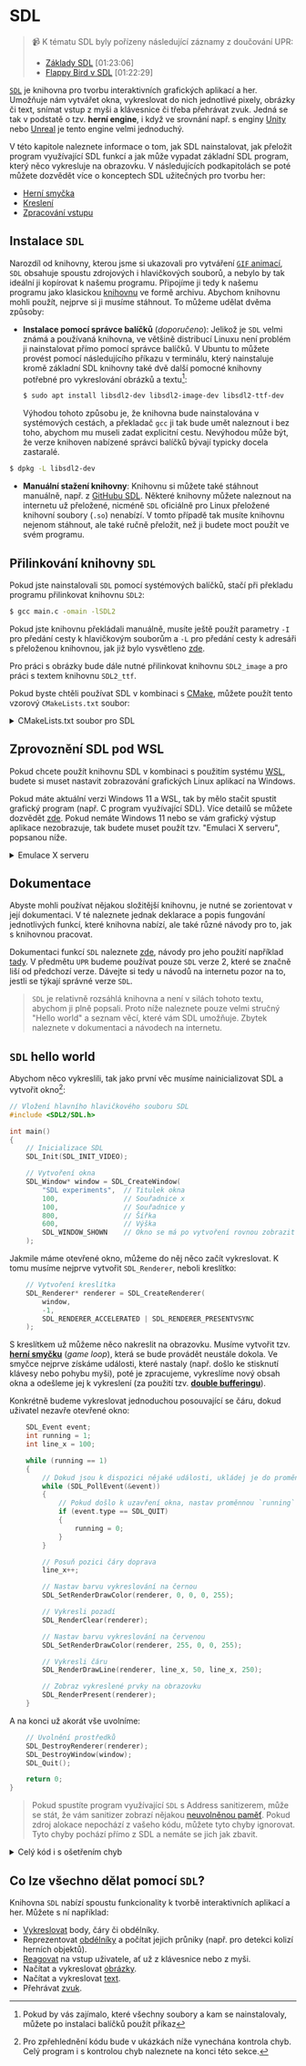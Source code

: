 # SDL
> 📹 K tématu SDL byly pořízeny následující záznamy z doučování UPR:
> - [Základy SDL](https://www.youtube.com/watch?v=jUktXOH5o1I) \[01:23:06]
> - [Flappy Bird v SDL](https://www.youtube.com/watch?v=umuMcTKhm0w) \[01:22:29]

[`SDL`](https://www.libsdl.org/) je knihovna pro tvorbu interaktivních grafických aplikací a her.
Umožňuje nám vytvářet okna, vykreslovat do nich jednotlivé pixely, obrázky či text, snímat vstup z
myši a klávesnice či třeba přehrávat zvuk. Jedná se tak v podstatě o tzv. **herní engine**, i když
ve srovnání např. s enginy [Unity](https://unity.com/) nebo [Unreal](https://www.unrealengine.com/)
je tento engine velmi jednoduchý.

V této kapitole naleznete informace o tom, jak SDL nainstalovat, jak přeložit program využívající SDL funkcí
a jak může vypadat základní SDL program, který něco vykresluje na obrazovku. V následujících podkapitolách se poté můžete
dozvědět více o konceptech SDL užitečných pro tvorbu her:

- [Herní smyčka](sdl/herni_smycka.md)
- [Kreslení](sdl/kresleni.md)
- [Zpracování vstupu](sdl/vstup.md)

## Instalace `SDL`
Narozdíl od knihovny, kterou jsme si ukazovali pro vytváření [`GIF` animací](gif.md), `SDL` obsahuje
spoustu zdrojových i hlavičkových souborů, a nebylo by tak ideální ji kopírovat k našemu programu.
Připojíme ji tedy k našemu programu jako klasickou
[knihovnu](../modularizace/knihovny.md#použití-knihoven-s-gcc) ve formě archivu. Abychom knihovnu
mohli použít, nejprve si ji musíme stáhnout. To můžeme udělat dvěma způsoby:
- **Instalace pomocí správce balíčků** (*doporučeno*): Jelikož je `SDL` velmi známá a používaná
knihovna, ve většině distribucí Linuxu není problém ji nainstalovat přímo pomocí správce balíčků.
V Ubuntu to můžete provést pomocí následujícího příkazu v terminálu, který nainstaluje kromě základní SDL knihovny
také dvě další pomocné knihovny potřebné pro vykreslování obrázků a textu[^1]:
    ```bash
    $ sudo apt install libsdl2-dev libsdl2-image-dev libsdl2-ttf-dev
    ```
    Výhodou tohoto způsobu je, že knihovna bude nainstalována v systémových cestách, a překladač `gcc` ji tak
    bude umět naleznout i bez toho, abychom mu museli zadat explicitní cestu. Nevýhodou může být, že verze
    knihoven nabízené správci balíčků bývají typicky docela zastaralé.

[^1]: Pokud by vás zajímalo, které všechny soubory a kam se nainstalovaly, můžete po instalaci balíčků
použít příkaz
```bash
$ dpkg -L libsdl2-dev
```

- **Manuální stažení knihovny**: Knihovnu si můžete také stáhnout manuálně, např. z
[GitHubu SDL](https://github.com/libsdl-org/SDL/releases/download/release-2.28.3/SDL2-2.28.3.zip). Některé knihovny
můžete naleznout na internetu už přeložené, nicméně `SDL` oficiálně pro Linux přeložené knihovní soubory (`.so`)
nenabízí. V tomto případě tak musíte knihovnu nejenom stáhnout, ale také ručně přeložit, než ji budete moct použít ve
svém programu.

## Přilinkování knihovny `SDL`
Pokud jste nainstalovali `SDL` pomocí systémových balíčků, stačí při překladu programu přilinkovat
knihovnu `SDL2`:
```bash
$ gcc main.c -omain -lSDL2
```
Pokud jste knihovnu překládali manuálně, musíte ještě použít parametry `-I` pro předání cesty k
hlavičkovým souborům a `-L` pro předání cesty k adresáři s přeloženou knihovnou, jak již bylo
vysvětleno [zde](../modularizace/knihovny.md#použití-knihoven-s-gcc).

Pro práci s obrázky bude dále nutné přilinkovat knihovnu `SDL2_image` a pro práci s textem knihovnu
`SDL2_ttf`.

Pokud byste chtěli používat SDL v kombinaci s [CMake](../automatizace_prekladu.md#cmake), můžete použít
tento vzorový `CMakeLists.txt` soubor:

<details>
<summary>CMakeLists.txt soubor pro SDL</summary>

```cmake
cmake_minimum_required(VERSION 3.18)

project(sdlapp)

find_package(SDL2 REQUIRED)

add_executable(main main.c)
target_link_libraries(main SDL2 SDL2_image SDL2_ttf)
```

</details>

## Zprovoznění SDL pod WSL
Pokud chcete použít knihovnu SDL v kombinaci s použitím systému [WSL](../../prostredi/linux/instalace.md),
budete si muset nastavit zobrazování grafických Linux aplikací na Windows.

Pokud máte aktuální verzi Windows 11 a WSL, tak by mělo stačit spustit grafický program (např. C program
využívající SDL). Více detailů se můžete dozvědět [zde](https://learn.microsoft.com/en-us/windows/wsl/tutorials/gui-apps).
Pokud nemáte Windows 11 nebo se vám grafický výstup aplikace nezobrazuje, tak budete muset použít tzv. "Emulaci X serveru",
popsanou níže.

<details>
<summary>Emulace X serveru</summary>

Jedním ze způsobů, který se na Linuxu používá pro vykreslování grafiky, je tzv.
[X server](https://en.wikipedia.org/wiki/X_Window_System). Funguje tak, že aplikace, které chtějí něco
vykreslit, komunikují s X serverem, který poté grafiku vykreslí v nějakém okně.

Aby toto fungovalo pod Windows, tak musíte na Windows spustit X server, ke kterému se poté připojí
klient (vaše C SDL aplikace) spuštěná pod systémem WSL.

Návod, jak tento X server na Windows nainstalovat, naleznete např. [zde](https://techcommunity.microsoft.com/t5/windows-dev-appconsult/running-wsl-gui-apps-on-windows-10/ba-p/1493242).

Zkrácená verze návodu:
1) Stáhněte a nainstalujte si program [VcXsrv](https://sourceforge.net/projects/vcxsrv/).
2) Zapněte na Windows program `XLaunch` a v nastavení zaškrtněte volbu `Disable access control`.

   Tento program musí běžet na pozadí, aby fungovalo spouštění grafických aplikací pod WSL (pokud
   restartujete počítač, budete ho muset spustit znovu).
3) Ve WSL terminálu poté musíte nastavit proměnnou prostředí `DISPLAY` na správnou hodnotu, aby
   spuštěný program komunikoval s X serverem spuštěným pod Windows. Dosáhnout toho můžete např. následujícím
   příkazem:
    ```console
    $ export DISPLAY="`grep nameserver /etc/resolv.conf | sed 's/nameserver //'`:0"
    ```
   Tento příkaz musíte spustit v terminálu, odkud budete vaši SDL aplikaci spouštět. Pokud spustíte
   nový terminál, musíte příkaz spustit znovu.
4) Dále by mělo stačit spustit SDL aplikaci a její grafický výstup by se měl objevit v novém okně
   pod Windows.
</details>

## Dokumentace
Abyste mohli používat nějakou složitější knihovnu, je nutné se zorientovat v její dokumentaci. V té
naleznete jednak deklarace a popis fungování jednotlivých funkcí, které knihovna nabízí, ale také
různé návody pro to, jak s knihovnou pracovat.

Dokumentaci funkcí `SDL` naleznete [zde](https://wiki.libsdl.org/APIByCategory), návody pro jeho
použití například [tady](https://www.willusher.io/pages/sdl2/). V předmětu `UPR` budeme používat
pouze `SDL` verze 2, které se značně liší od předchozí verze. Dávejte si tedy u návodů na internetu
pozor na to, jestli se týkají správné verze `SDL`.

> `SDL` je relativně rozsáhlá knihovna a není v silách tohoto textu, abychom ji plně popsali. Proto
> níže naleznete pouze velmi stručný "Hello world" a seznam věcí, které vám SDL umožňuje. Zbytek
> naleznete v dokumentaci a návodech na internetu.

## `SDL` hello world
Abychom něco vykreslili, tak jako první věc musíme nainicializovat SDL a vytvořit okno[^2]:

[^2]: Pro zpřehlednění kódu bude v ukázkách níže vynechána kontrola chyb. Celý program i s kontrolou
chyb naleznete na konci této sekce.

```c
// Vložení hlavního hlavičkového souboru SDL
#include <SDL2/SDL.h>

int main()
{
    // Inicializace SDL
    SDL_Init(SDL_INIT_VIDEO);

    // Vytvoření okna
    SDL_Window* window = SDL_CreateWindow(
        "SDL experiments",  // Titulek okna
        100,                // Souřadnice x
        100,                // Souřadnice y
        800,                // Šířka
        600,                // Výška
        SDL_WINDOW_SHOWN    // Okno se má po vytvoření rovnou zobrazit
    );
```
Jakmile máme otevřené okno, můžeme do něj něco začít vykreslovat. K tomu musíme nejprve vytvořit
`SDL_Renderer`, neboli kreslítko:
```c
    // Vytvoření kreslítka
    SDL_Renderer* renderer = SDL_CreateRenderer(
        window,
        -1,
        SDL_RENDERER_ACCELERATED | SDL_RENDERER_PRESENTVSYNC
    );
```

S kreslítkem už můžeme něco nakreslit na obrazovku. Musíme vytvořit tzv.
[**herní smyčku**](https://en.wikipedia.org/wiki/Video_game_programming#Game_structure) (*game
loop*), která se bude provádět neustále dokola. Ve smyčce nejprve získáme události, které nastaly
(např. došlo ke stisknutí klávesy nebo pohybu myši), poté je zpracujeme, vykreslíme nový obsah
okna a odešleme jej k vykreslení (za použití tzv.
[**double bufferingu**](https://en.wikipedia.org/wiki/Multiple_buffering#Double_buffering_in_computer_graphics)).

Konkrétně budeme vykreslovat jednoduchou posouvající se čáru, dokud uživatel nezavře otevřené okno:
```c
    SDL_Event event;
    int running = 1;
    int line_x = 100;

    while (running == 1)
    {
        // Dokud jsou k dispozici nějaké události, ukládej je do proměnné `event`
        while (SDL_PollEvent(&event))
        {
            // Pokud došlo k uzavření okna, nastav proměnnou `running` na `0`
            if (event.type == SDL_QUIT)
            {
                running = 0;
            }
        }

        // Posuň pozici čáry doprava
        line_x++;

        // Nastav barvu vykreslování na černou
        SDL_SetRenderDrawColor(renderer, 0, 0, 0, 255);

        // Vykresli pozadí
        SDL_RenderClear(renderer);

        // Nastav barvu vykreslování na červenou
        SDL_SetRenderDrawColor(renderer, 255, 0, 0, 255);

        // Vykresli čáru
        SDL_RenderDrawLine(renderer, line_x, 50, line_x, 250);

        // Zobraz vykreslené prvky na obrazovku
        SDL_RenderPresent(renderer);
    }
```
A na konci už akorát vše uvolníme:
```c
    // Uvolnění prostředků
    SDL_DestroyRenderer(renderer);
    SDL_DestroyWindow(window);
    SDL_Quit();

    return 0;
}
```

> Pokud spustíte program využívající `SDL` s Address sanitizerem, může se stát, že vám sanitizer
> zobrazí nějakou [neuvolněnou paměť](../../caste_chyby/pametove_chyby.md#memory-leak). Pokud zdroj
> alokace nepochází z vašeho kódu, můžete tyto chyby ignorovat. Tyto chyby pochází přímo z SDL a nemáte
> se jich jak zbavit.

<details>
<summary>Celý kód i s ošetřením chyb</summary>

```c
#include <SDL2/SDL.h>

int main()
{
    if (SDL_Init(SDL_INIT_VIDEO)) {
        fprintf(stderr, "SDL_Init Error: %s\n", SDL_GetError());
        return 1;
    }
    SDL_Window* window = SDL_CreateWindow("SDL experiments", 100, 100, 800, 600, SDL_WINDOW_SHOWN);
    if (!window) {
        fprintf(stderr, "SDL_CreateWindow Error: %s\n", SDL_GetError());
        SDL_Quit();
        return 1;
    }

    SDL_Renderer* renderer = SDL_CreateRenderer(window, -1, SDL_RENDERER_ACCELERATED | SDL_RENDERER_PRESENTVSYNC);
    if (!renderer) {
        SDL_DestroyWindow(window);
        fprintf(stderr, "SDL_CreateRenderer Error: %s", SDL_GetError());
        SDL_Quit();
        return 1;
    }

    int line_x = 100;

    SDL_Event event;
    int running = 1;

    while (running == 1)
    {
        while (SDL_PollEvent(&event))
        {
            if (event.type == SDL_QUIT)
            {
                running = 0;
            }
        }

        line_x++;
    
        SDL_SetRenderDrawColor(renderer, 0, 0, 0, 255); // Nastavení barvy na černou
        SDL_RenderClear(renderer);                      // Vykreslení pozadí

        SDL_SetRenderDrawColor(renderer, 255, 0, 0, 255); // Nastavení barvy na červenou
        SDL_RenderDrawLine(renderer, line_x, 50, line_x, 250); // Vykreslení čáry

        SDL_RenderPresent(renderer);  // Prezentace kreslítka
    }

    SDL_DestroyRenderer(renderer);
    SDL_DestroyWindow(window);
    SDL_Quit();

    return 0;
}
```
</details>

## Co lze všechno dělat pomocí `SDL`?
Knihovna `SDL` nabízí spoustu funkcionality k tvorbě interaktivních aplikací a her. Můžete s ní
například:
- [Vykreslovat](https://wiki.libsdl.org/CategoryRender) body, čáry či obdélníky.
- Reprezentovat [obdélníky](https://wiki.libsdl.org/CategoryRect) a počítat jejich průniky (např.
pro detekci kolizí herních objektů).
- [Reagovat](https://wiki.libsdl.org/CategoryEvents) na vstup uživatele, ať už z klávesnice nebo z myši.
- Načítat a vykreslovat [obrázky](https://wiki.libsdl.org/SDL_image/FrontPage).
- Načítat a vykreslovat [text](https://wiki.libsdl.org/SDL_ttf/FrontPage).
- Přehrávat [zvuk](https://wiki.libsdl.org/CategoryAudio).
